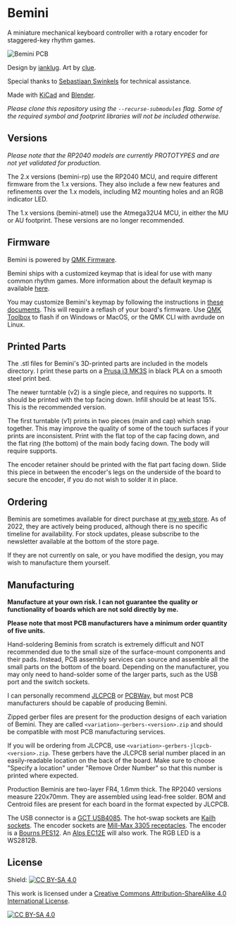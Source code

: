 # Bemini
A miniature mechanical keyboard controller with a rotary encoder for staggered-key rhythm games.

![Bemini PCB](https://i.imgur.com/Y5NZjzr.jpg)

Design by [ianklug](https://ianklug.com). Art by [clue](https://clue.graphics).

Special thanks to [Sebastiaan Swinkels](https://github.com/C44Supra) for technical assistance.

Made with [KiCad](https://www.kicad.org/) and [Blender](https://www.blender.org/).

*Please clone this repository using the `--recurse-submodules` flag. Some of the required symbol and footprint libraries will not be included otherwise.*

## Versions

*Please note that the RP2040 models are currently PROTOTYPES and are not yet validated for production.*

The 2.x versions (bemini-rp) use the RP2040 MCU, and require different firmware from the 1.x versions. They also include a few new features and refinements over the 1.x models, including M2 mounting holes and an RGB indicator LED.

The 1.x versions (bemini-atmel) use the Atmega32U4 MCU, in either the MU or AU footprint. These versions are no longer recommended.

## Firmware

Bemini is powered by [QMK Firmware](https://qmk.fm).

Bemini ships with a customized keymap that is ideal for use with many common rhythm games. More information about the default keymap is available [here](https://kayboards.com/pages/bemini-keymap).

You may customize Bemini's keymap by following the instructions in [these documents](https://docs.qmk.fm). This will require a reflash of your board's firmware. Use [QMK Toolbox](https://github.com/qmk/qmk_toolbox) to flash if on Windows or MacOS, or the QMK CLI with avrdude on Linux.

## Printed Parts

The .stl files for Bemini's 3D-printed parts are included in the models directory. I print these parts on a [Prusa i3 MK3S](https://www.prusa3d.com/category/original-prusa-i3-mk3s/) in black PLA on a smooth steel print bed.

The newer turntable (v2) is a single piece, and requires no supports. It should be printed with the top facing down. Infill should be at least 15%. This is the recommended version.

The first turntable (v1) prints in two pieces (main and cap) which snap together. This may improve the quality of some of the touch surfaces if your prints are inconsistent. Print with the flat top of the cap facing down, and the flat ring (the bottom) of the main body facing down. The body will require supports.

The encoder retainer should be printed with the flat part facing down. Slide this piece in between the encoder's legs on the underside of the board to secure the encoder, if you do not wish to solder it in place.

## Ordering

Beminis are sometimes available for direct purchase at [my web store](https://kayboards.com/products/bemini). As of 2022, they are actively being produced, although there is no specific timeline for availability. For stock updates, please subscribe to the newsletter available at the bottom of the store page.

If they are not currently on sale, or you have modified the design, you may wish to manufacture them yourself.

## Manufacturing

**Manufacture at your own risk. I can not guarantee the quality or functionality of boards which are not sold directly by me.**

**Please note that most PCB manufacturers have a minimum order quantity of five units.**

Hand-soldering Beminis from scratch is extremely difficult and NOT recommended due to the small size of the surface-mount components and their pads. Instead, PCB assembly services can source and assemble all the small parts on the bottom of the board. Depending on the manufacturer, you may only need to hand-solder some of the larger parts, such as the USB port and the switch sockets.

I can personally recommend [JLCPCB](https://jlcpcb.com) or [PCBWay](https://pcbway.com/), but most PCB manufacturers should be capable of producing Bemini.

Zipped gerber files are present for the production designs of each variation of Bemini. They are called `<variation>-gerbers-<version>.zip` and should be compatible with most PCB manufacturing services.

If you will be ordering from JLCPCB, use `<variation>-gerbers-jlcpcb-<version>.zip`. These gerbers have the JLCPCB serial number placed in an easily-readable location on the back of the board. Make sure to choose "Specify a location" under "Remove Order Number" so that this number is printed where expected.

Production Beminis are two-layer FR4, 1.6mm thick. The RP2040 versions measure 220x70mm. They are assembled using lead-free solder. BOM and Centroid files are present for each board in the format expected by JLCPCB.

The USB connector is a [GCT USB4085](https://gct.co/connector/usb4085). The hot-swap sockets are [Kailh sockets](https://www.kailhswitch.com/mechanical-keyboard-switches/box-switches/mechanical-keyboard-switches-kailh-pcb-socket.html). The encoder sockets are [Mill-Max 3305 receptacles](https://www.mill-max.com/products/receptacle/3305). The encoder is a [Bourns PES12](https://www.bourns.com/pdfs/pes12.pdf). An [Alps EC12E](https://tech.alpsalpine.com/e/products/category/encorder/sub/02/series/ec12e/) will also work. The RGB LED is a WS2812B.

## License

Shield: [![CC BY-SA 4.0][cc-by-sa-shield]][cc-by-sa]

This work is licensed under a
[Creative Commons Attribution-ShareAlike 4.0 International License][cc-by-sa].

[![CC BY-SA 4.0][cc-by-sa-image]][cc-by-sa]

[cc-by-sa]: http://creativecommons.org/licenses/by-sa/4.0/
[cc-by-sa-image]: https://licensebuttons.net/l/by-sa/4.0/88x31.png
[cc-by-sa-shield]: https://img.shields.io/badge/License-CC%20BY--SA%204.0-lightgrey.svg
